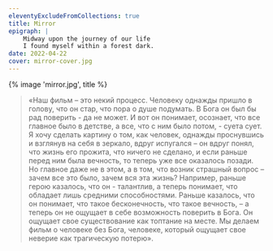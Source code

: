```yaml
---
eleventyExcludeFromCollections: true
title: Mirror
epigraph: |
    Midway upon the journey of our life
    I found myself within a forest dark.
date: 2022-04-22
cover: mirror-cover.jpg
---
```

{% image 'mirror.jpg', title %}

<blockquote>
«Наш фильм – это некий процесс. Человеку однажды пришло в голову, что он стар, что пора о душе подумать. В Бога он был бы рад поверить - да не может. 
И вот он понимает, осознает, что все главное было в детстве, а все, что с ним было потом, - суета сует. Я хочу сделать картину о том, как человек, однажды проснувшись и взглянув на себя в зеркало, вдруг испугался – он вдруг понял, 
что жизнь его прожита, что ничего не сделано, и если раньше перед ним была вечность, то теперь уже все оказалось позади. Но главное даже не в этом, а в 
том, что возник страшный вопрос – зачем все это было, зачем вся эта жизнь? Например, раньше герою казалось, что он - талантлив, а теперь понимает, что обладает лишь средними способностями. Раньше казалось, что он понимает, 
что такое бесконечность, что такое вечность, – а теперь он не ощущает в себе возможность поверить в Бога. Он ощущает свое существование как топтание 
на месте. Мы делаем фильм о человеке без Бога, человеке, который ощущает свое неверие как трагическую потерю».
</blockquote>